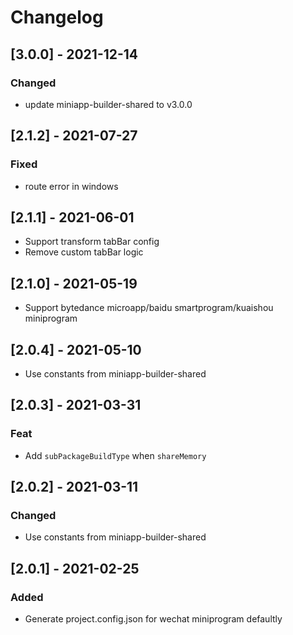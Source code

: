 # Changelog

## [3.0.0] - 2021-12-14

### Changed

- update miniapp-builder-shared to v3.0.0

## [2.1.2] - 2021-07-27

### Fixed

- route error in windows

## [2.1.1] - 2021-06-01

- Support transform tabBar config
- Remove custom tabBar logic

## [2.1.0] - 2021-05-19

- Support bytedance microapp/baidu smartprogram/kuaishou miniprogram

## [2.0.4] - 2021-05-10

- Use constants from miniapp-builder-shared

## [2.0.3] - 2021-03-31

### Feat

- Add `subPackageBuildType` when `shareMemory`

## [2.0.2] - 2021-03-11

### Changed

- Use constants from miniapp-builder-shared

## [2.0.1] - 2021-02-25

### Added

- Generate project.config.json for wechat miniprogram defaultly
